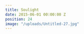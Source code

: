 ```yaml
---
title: Soulight
date: 2015-06-01 00:00:00 Z
position: 24
image: "/uploads/Untitled-27.jpg"
---
```


